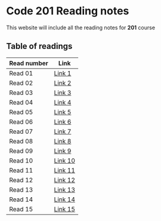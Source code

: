 # Code 201 Reading notes

This website will include all the reading notes for **201** course 

## Table of readings 

Read number  |  Link
------------ | ------------
Read 01      |  [Link 1]()
Read 02      |  [Link 2]()
Read 03      |  [Link 3]()
Read 04      |  [Link 4]()
Read 05      |  [Link 5]()
Read 06      |  [Link 6]()
Read 07      |  [Link 7]()
Read 08      |  [Link 8]()
Read 09      |  [Link 9]()
Read 10      |  [Link 10]()
Read 11      |  [Link 11]()
Read 12      |  [Link 12]()
Read 13      |  [Link 13]()
Read 14      |  [Link 14]()
Read 15      |  [Link 15]()